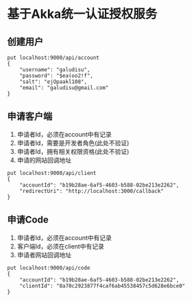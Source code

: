 # 基于Akka统一认证授权服务

## 创建用户

```
put localhost:9000/api/account
{
	"username": "galudisu",
	"password": "$ea(oo2!f",
	"salt": "ejOpaakl108",
	"email": "galudisu@gmail.com"
}
```

## 申请客户端

1. 申请者Id，必须在account中有记录
2. 申请者Id，需要是开发者角色(此处不验证)
3. 申请者Id，拥有相关权限资格(此处不验证)
4. 申请的网站回调地址

```
put localhost:9000/api/client
{
    "accountId": "b19b28ae-6af5-4603-b588-02be213e2262",
    "redirectUri": "http://localhost:3000/callback"
}
```

## 申请Code

1. 申请者Id，必须在account中有记录
2. 客户端Id，必须在client中有记录
3. 申请者网站回调地址

```
put localhost:9000/api/code
{
    "accountId": "b19b28ae-6af5-4603-b588-02be213e2262",
    "clientId": "8a70c2923877f4caf6ab45538457c5d628e6bce0"
}
```
